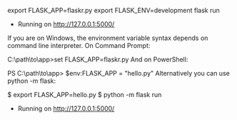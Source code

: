 export FLASK_APP=flaskr.py
export FLASK_ENV=development
flask run
 * Running on http://127.0.0.1:5000/
 
 
If you are on Windows, the environment variable syntax depends on command line interpreter. On Command Prompt:

C:\path\to\app>set FLASK_APP=flaskr.py
And on PowerShell:

PS C:\path\to\app> $env:FLASK_APP = "hello.py"
Alternatively you can use python -m flask:

$ export FLASK_APP=hello.py
$ python -m flask run
 * Running on http://127.0.0.1:5000/